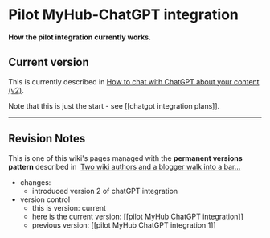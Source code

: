 # Pilot MyHub-ChatGPT integration
**How the pilot integration currently works.**

## Current version 
This is currently described in [How to chat with ChatGPT about your content (v2)](https://myhub.ai/items/how-to-chat-with-chatgpt-about-your-content-v1).

Note that this is just the start - see [[chatgpt integration plans]].


---

## Revision Notes

This is one of this wiki's pages managed with the **permanent versions pattern** described in  [Two wiki authors and a blogger walk into a bar…](https://mathewlowry.medium.com/two-wiki-authors-and-a-blogger-walk-into-a-bar-7106c8376c6e)  

- changes:
	- introduced version 2 of chatGPT integration
- version control
    - this is version: current
    - here is the current version: [[pilot MyHub ChatGPT integration]]
    - previous version: [[pilot MyHub ChatGPT integration 1]]
